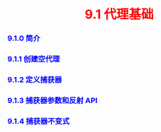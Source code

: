 <h1 align="center"><font color = 'red'>9.1 代理基础 </font></h1>
<h3 align="center"></h3>



<h3><font color = "blue">9.1.0 简介 </font></h3>

<h3><font color = "blue">9.1.1 创建空代理 </font></h3>

<h3><font color = "blue">9.1.2 定义捕获器 </font></h3>

<h3><font color = "blue">9.1.3 捕获器参数和反射 API</font></h3>

<h3><font color = "blue">9.1.4 捕获器不变式 </font></h3>

